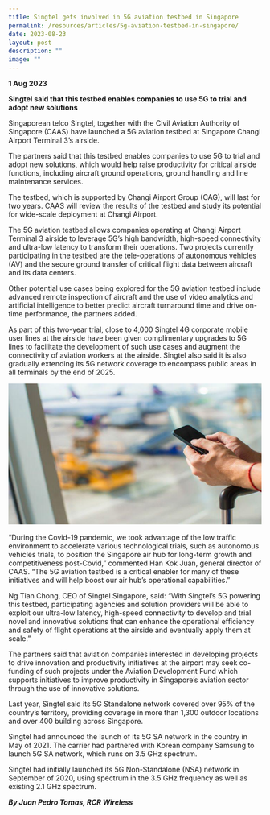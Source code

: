 ```yaml
---
title: Singtel gets involved in 5G aviation testbed in Singapore
permalink: /resources/articles/5g-aviation-testbed-in-singapore/
date: 2023-08-23
layout: post
description: ""
image: ""
---
```

**1 Aug 2023**

**Singtel said that this testbed enables companies to use 5G to trial and adopt new solutions**

Singaporean telco Singtel, together with the Civil Aviation Authority of Singapore (CAAS) have launched a 5G aviation testbed at Singapore Changi Airport Terminal 3’s airside.

The partners said that this testbed enables companies to use 5G to trial and adopt new solutions, which would help raise productivity for critical airside functions, including aircraft ground operations, ground handling and line maintenance services.

The testbed, which is supported by Changi Airport Group (CAG), will last for two years. CAAS will review the results of the testbed and study its potential for wide-scale deployment at Changi Airport.

The 5G aviation testbed allows companies operating at Changi Airport Terminal 3 airside to leverage 5G’s high bandwidth, high-speed connectivity and ultra-low latency to transform their operations. Two projects currently participating in the testbed are the tele-operations of autonomous vehicles (AV) and the secure ground transfer of critical flight data between aircraft and its data centers.

Other potential use cases being explored for the 5G aviation testbed include advanced remote inspection of aircraft and the use of video analytics and artificial intelligence to better predict aircraft turnaround time and drive on-time performance, the partners added.

As part of this two-year trial, close to 4,000 Singtel 4G corporate mobile user lines at the airside have been given complimentary upgrades to 5G lines to facilitate the development of such use cases and augment the connectivity of aviation workers at the airside. Singtel also said it is also gradually extending its 5G network coverage to encompass public areas in all terminals by the end of 2025.

![5G Aviation Testbed in Singapore](/images/articles/image_5g%20aviation%20testbed%20in%20singapore.jfif)

“During the Covid-19 pandemic, we took advantage of the low traffic environment to accelerate various technological trials, such as autonomous vehicles trials, to position the Singapore air hub for long-term growth and competitiveness post-Covid,” commented Han Kok Juan, general director of CAAS. “The 5G aviation testbed is a critical enabler for many of these initiatives and will help boost our air hub’s operational capabilities.”

Ng Tian Chong, CEO of Singtel Singapore, said: “With Singtel’s 5G powering this testbed, participating agencies and solution providers will be able to exploit our ultra-low latency, high-speed connectivity to develop and trial novel and innovative solutions that can enhance the operational efficiency and safety of flight operations at the airside and eventually apply them at scale.”

The partners said that aviation companies interested in developing projects to drive innovation and productivity initiatives at the airport may seek co-funding of such projects under the Aviation Development Fund which supports initiatives to improve productivity in Singapore’s aviation sector through the use of innovative solutions.

Last year, Singtel said its 5G Standalone network covered over 95% of the country’s territory, providing coverage in more than 1,300 outdoor locations and over 400 building across Singapore.

Singtel had announced the launch of its 5G SA network in the country in May of 2021. The carrier had partnered with Korean company Samsung to launch 5G SA network, which runs on 3.5 GHz spectrum.

Singtel had initially launched its 5G Non-Standalone (NSA) network in September of 2020, using spectrum in the 3.5 GHz frequency as well as existing 2.1 GHz spectrum.


***By Juan Pedro Tomas, RCR Wireless***